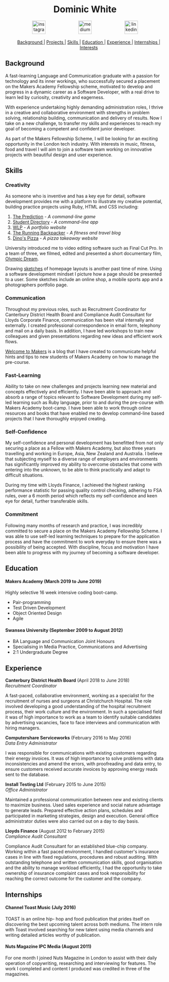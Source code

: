 <h1 align="center">Dominic White</h1>
<p align="center">
<a href="https://www.instagram.com/domedwhite/">
<img src="https://image.flaticon.com/icons/svg/174/174855.svg" alt="instagram" hspace="50" height="42" width="42"></a>
<a href="https://medium.com/@domw30">
<img src="https://www.svgrepo.com/show/5274/medium-size.svg" alt="medium" hspace="50" height="42" width="42"></a>
<a href=https://www.linkedin.com/in/dominic-white-6aba6b173/">
<img src="https://cdn1.iconfinder.com/data/icons/logotypes/32/square-linkedin-512.png" alt="linkedin" hspace="50" height="42" width="42"></a></p>

<ul align="center">
 
[Background ](#background) |
[Projects ](#projects) |
[Skills ](#skills) |
[Education ](#education) |
[Experience ](#experience) |
[Internships ](#internships) |
[Interests ](#interests)

</ul>

## Background
A fast-learning Language and Communication graduate with a passion for technology and its inner workings, who successfully secured a placement on the Makers Academy Fellowship scheme, motivated to develop and progress in a dynamic career as a Software Developer, with a real drive to learn led by curiosity, creativity and eagerness.</div>

With experience undertaking highly demanding administration roles, I thrive in a creative and collaborative environment with strengths in problem solving, relationship building, communication and delivery of results. Now I take on a new challenge, to transfer my skills and experiences to reach my goal of becoming a competent and confident junior developer.

As part of the Makers Fellowship Scheme, I will be looking for an exciting opportunity in the London tech industry. With interests in music, fitness, food and travel I will aim to join a software team working on innovative projects with beautiful design and user experience.

## Skills

### Creativity
As someone who is inventive and has a key eye for detail, software development provides me with a platform to illustrate my creative potential, building practice projects using Ruby, HTML and CSS including:

 1. [The Prediction](https://github.com/domw30/The-Prediction-Game) - *A command-line game*
 2. [Student Directory](https://github.com/domw30/student-directory-2) - *A command-line app*
 3. [WLP](https://github.com/domw30/WLP-Portfolio) - *A portfolio website*
 4. [The Running Backpacker](https://github.com/domw30/Running-Backpacker) - *A fitness and travel blog*
 5. [Dino's Pizza](https://github.com/domw30/Pizza) - *A pizza takeaway website*

University introduced me to video editing software such as Final Cut Pro. In a team of three, we filmed, edited and presented a short documentary film, [Olympic Dream](https://www.youtube.com/watch?v=8OMzfkjc_qE).

Drawing [sketches](https://github.com/domw30/CV/blob/master/sketches.pdf) of homepage layouts is another past time of mine. Using a software development mindset I picture how a page should be presented to a user. Some sketches include an online shop, a mobile sports app and a photographers portfolio page.

### Communication
Throughout my previous roles, such as Recruitment Coordinator for Canterbury District Health Board and Compliance Audit Consultant for Lloyds Corporate Finance, communication has been vital internally and externally. I created professional correspondence in email form, telephony and mail on a daily basis. In addition, I have led workshops to train new colleagues and given presentations regarding new ideas and efficient work flows.

[Welcome to Makers](https://medium.com/@domw30/welcome-to-makers-academy-55318cc1457d) is a blog that I have created to communicate helpful hints and tips to new students of Makers Academy on how to manage the pre-course.

### Fast-Learning
Ability to take on new challenges and projects learning new material and concepts effectively and efficiently. I have been able to approach and absorb a range of topics relevant to Software Development during my self-led learning such as Ruby language, prior to and during the pre-course with Makers Academy boot-camp. I have been able to work through online resources and books that have enabled me to develop command-line based projects that I have thoroughly enjoyed creating.

### Self-Confidence
My self-confidence and personal development has benefitted from not only securing a place as a Fellow with Makers Academy, but also three years travelling and working in Europe, Asia, New Zealand and Australia. I believe that subjecting myself to a diverse range of employers and environments has significantly improved my ability to overcome obstacles that come with entering into the unknown, to be able to think practically and adapt to difficult situations.

During my time with Lloyds Finance, I achieved the highest ranking performance statistic for passing quality control checking, adhering to FSA rules, over a 6 month period which reflects my self-confidence and keen eye for detail, further transferable skills.

### Commitment
Following many months of research and practice, I was incredibly committed to secure a place on the Makers Academy Fellowship Scheme. I was able to use self-led learning techniques to prepare for the application process and have the commitment to work everyday to ensure there was a possibility of being accepted. With discipline, focus and motivation I have been able to progress with my journey of becoming a software developer.

## Education

#### Makers Academy (March 2019 to June 2019)
Highly selective 16 week intensive coding boot-camp.

- Pair-programming
- Test Driven Development
- Object Oriented Design
- Agile

#### Swansea University (September 2009 to August 2012)

- BA Language and Communication Joint Honours
- Specialising in Media Practice, Communications and Advertising
- 2:1 Undergraduate Degree

## Experience

**Canterbury District Health Board** (April 2018 to June 2018)    
*Recruitment Coordinator*

A fast-paced, collaborative environment, working as a specialist for the recruitment of nurses and surgeons at Christchurch Hospital. The role involved developing a good understanding of the hospital recruitment process, their work culture and the environment. In such a specialised field it was of high importance to work as a team to identify suitable candidates by advertising vacancies, face to face interviews and communication with hiring managers.

**Computershare Serviceworks** (February 2016 to May 2016)   
*Data Entry Administrator*

I was responsible for communications with existing customers regarding their energy invoices. It was of high importance to solve problems with data inconsistencies and amend the errors, with proofreading and data entry, to ensure customers received accurate invoices by approving energy reads sent to the database.

**Install Testing Ltd** (February 2015 to June 2015)   
*Office Administrator*

Maintained a professional communication between new and existing clients to maximize business. Used sales experience and social nature advantage to generate leads. Prepared effective action plans, schedules and participated in marketing strategies, design and execution. General office administrator duties were also carried out on a day to day basis.

**Lloyds Finance** (August 2012 to February 2015)   
*Compliance Audit Consultant*

Compliance Audit Consultant for an established blue-chip company. Working within a fast paced environment, I handled customer's insurance cases in line with fixed regulations, procedures and robust auditing. With outstanding telephone and written communication skills, good organisation and the ability to manage workload efficiently, I had the opportunity to take ownership of insurance complaint cases and took responsibility for reaching the correct outcome for the customer and the company.

## Internships

#### Channel Toast Music (July 2016)

TOAST is an online hip- hop and food publication that prides itself on discovering the best upcoming talent across both mediums. The intern role with Toast involved searching for new talent using media channels and writing detailed articles worthy of publication.

#### Nuts Magazine IPC Media (August 2011)

For one month I joined Nuts Magazine in London to assist with their daily operation of copywriting, researching and interviewing for features. The work I completed and content I produced was credited in three of the magazines.
